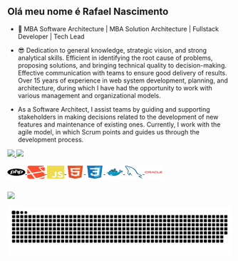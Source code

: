 ## Olá meu nome é Rafael Nascimento

- 🔭 MBA Software Architecture | MBA Solution Architecture | Fullstack Developer | Tech Lead 

 - 😎 Dedication to general knowledge, strategic vision, and strong analytical skills. Efficient in identifying the root cause of problems, proposing solutions, and bringing technical quality to decision-making. Effective communication with teams to ensure good delivery of results. Over 15 years of experience in web system development, planning, and architecture, during which I have had the opportunity to work with various management and organizational models.
 - As a Software Architect, I assist teams by guiding and supporting stakeholders in making decisions related to the development of new features and maintenance of existing ones. Currently, I work with the agile model, in which Scrum points and guides us through the development process.

 <div>
  <a href="https://github.com/rcngo">
  <img height="180em" src="https://github-readme-stats.vercel.app/api?username=rcngo&show_icons=true&theme=dark&include_all_commits=true&count_private=true"/>
  <img height="180em" src="https://github-readme-stats.vercel.app/api/top-langs/?username=rcngo&layout=compact&langs_count=7&theme=dark"/>
</div>
<div>  
  <div style="display: inline_block"><br>
  <img align="center" alt="Rafa-Php" height="30" width="40" src="https://raw.githubusercontent.com/devicons/devicon/master/icons/php/php-plain.svg">
  <img align="center" alt="Rafa-Laravel" height="30" width="40" src="https://raw.githubusercontent.com/devicons/devicon/master/icons/laravel/laravel-plain.svg">
  <img align="center" alt="Rafa-Js" height="30" width="40" src="https://raw.githubusercontent.com/devicons/devicon/master/icons/javascript/javascript-plain.svg"> 
  <img align="center" alt="Rafa-HTML" height="30" width="40" src="https://raw.githubusercontent.com/devicons/devicon/master/icons/html5/html5-original.svg">
  <img align="center" alt="Rafa-CSS" height="30" width="40" src="https://raw.githubusercontent.com/devicons/devicon/master/icons/css3/css3-original.svg">
  <img align="center" alt="Rafa-Docker" height="30" width="40" src="https://raw.githubusercontent.com/devicons/devicon/master/icons/docker/docker-original.svg">
  <img align="center" alt="Rafa-Mysql" height="30" width="40" src="https://raw.githubusercontent.com/devicons/devicon/master/icons/mysql/mysql-original.svg">
  <img align="center" alt="Rafa-Oracle" height="30" width="40" src="https://raw.githubusercontent.com/devicons/devicon/master/icons/oracle/oracle-original.svg">
</div>

  ##
 
<div> 
  <a href="https://www.linkedin.com/in/rcngo" target="_blank"><img src="https://img.shields.io/badge/-LinkedIn-%230077B5?style=for-the-badge&logo=linkedin&logoColor=white" target="_blank"></a>  
 
   ![Snake animation](https://github.com/rcngo/rcngo/blob/output/github-contribution-grid-snake.svg)
 
</div>
